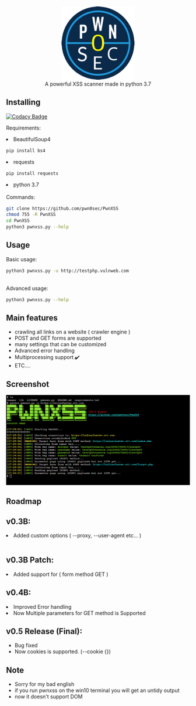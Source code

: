 <p align="center">
 <img src="images/logo.png" height="200"><br/>
A powerful XSS scanner made in python 3.7<br/>


## Installing

[![Codacy Badge](https://api.codacy.com/project/badge/Grade/f315a989492d40f48ead6e7df3b5492e)](https://app.codacy.com/manual/vulnlabs.contact/PwnXSS?utm_source=github.com&utm_medium=referral&utm_content=andripwn/PwnXSS&utm_campaign=Badge_Grade_Dashboard)

Requirements: <br/>

<li> BeautifulSoup4 </li>

```bash
pip install bs4
```
<li> requests </li>

```bash
pip install requests
```
<li> python 3.7 </li>
<br/>
Commands:

```bash
git clone https://github.com/pwn0sec/PwnXSS
chmod 755 -R PwnXSS
cd PwnXSS
python3 pwnxss.py --help 
```
## Usage
Basic usage:

```bash
python3 pwnxss.py -u http://testphp.vulnweb.com
```
<br/>
Advanced usage:

```bash
python3 pwnxss.py --help
```

## Main features

* crawling all links on a website ( crawler engine )
* POST and GET forms are supported
* many settings that can be customized
* Advanced error handling
* Multiprocessing support.✔️
* ETC....


## Screenshot

<img src="images/screenshot.png">

## Roadmap

v0.3B:
------
<li> Added custom options ( --proxy, --user-agent etc... )</li>
<br/>

v0.3B Patch:
------
<li>Added support for ( form method GET ) </li>

v0.4B:
------
<li>Improved Error handling</li>
<li>Now Multiple parameters for GET method is Supported</li>

v0.5 Release (Final):
------
* Bug fixed
* Now cookies is supported. (--cookie {}) 
## Note
* Sorry for my bad english 
* if you run pwnxss on the win10 terminal you will get an untidy output
* now it doesn't support DOM


